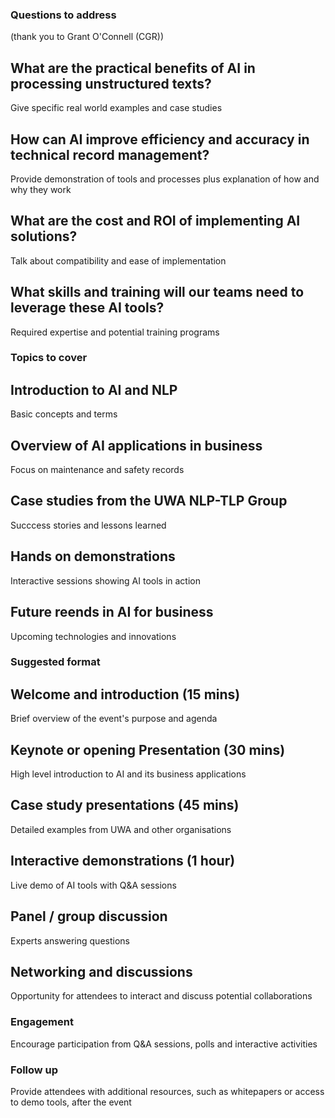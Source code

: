 ### Questions to address 
(thank you to Grant O'Connell (CGR))

## What are the practical benefits of AI in processing unstructured texts?
Give specific real world examples and case studies

## How can AI improve efficiency and accuracy in technical record management? 
Provide demonstration of tools and processes plus explanation of how and why they work

## What are the cost and ROI of implementing AI solutions?
Talk about compatibility and ease of implementation

## What skills and training will our teams need to leverage these AI tools?
Required expertise and potential training programs

### Topics to cover

## Introduction to AI and NLP
Basic concepts and terms

## Overview of AI applications in business 
Focus on maintenance and safety records

## Case studies from the UWA NLP-TLP Group
Succcess stories and lessons learned

## Hands on demonstrations
Interactive sessions showing AI tools in action

## Future reends in AI for business
Upcoming technologies and innovations

### Suggested format

## Welcome and introduction (15 mins)
Brief overview of the event's purpose and agenda

## Keynote or opening Presentation (30 mins)
High level introduction to AI and its business applications

## Case study presentations (45 mins)
Detailed examples from UWA and other organisations

## Interactive demonstrations (1 hour)
Live demo of AI tools with Q&A sessions

## Panel / group discussion
Experts answering questions

## Networking and discussions
Opportunity for attendees to interact and discuss potential collaborations

### Engagement
Encourage participation from Q&A sessions, polls and interactive activities

### Follow up
Provide attendees with additional resources, such as whitepapers or access to demo tools, after the event
